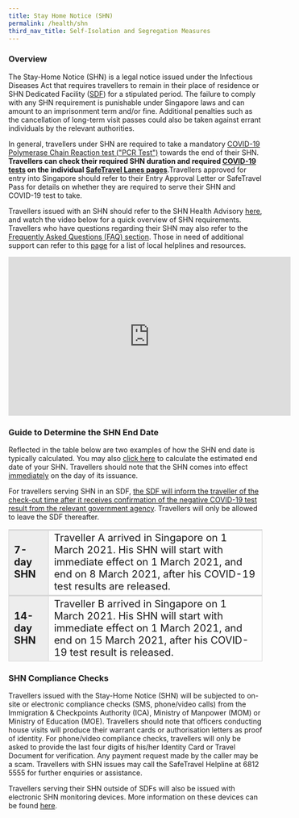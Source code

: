 ```yaml
---
title: Stay Home Notice (SHN)
permalink: /health/shn
third_nav_title: Self-Isolation and Segregation Measures
---
```

### Overview 

The Stay-Home Notice (SHN) is a legal notice issued under the Infectious Diseases Act that requires travellers to remain in their place of residence or SHN Dedicated Facility ([SDF](/health/shn/sdf)) for a stipulated period. The failure to comply with any SHN requirement is punishable under Singapore laws and can amount to an imprisonment term and/or fine. Additional penalties such as the cancellation of long-term visit passes could also be taken against errant individuals by the relevant authorities.

In general, travellers under SHN are required to take a mandatory [COVID-19 Polymerase Chain Reaction test ("PCR Test")](/health/covid19-tests/pcrtest) towards the end of their SHN. <b>Travellers can check their required SHN duration and required [COVID-19 tests](/health/covid19-tests/pcrtest) on the individual [SafeTravel Lanes pages](/arriving/overview)</b>.Travellers approved for entry into Singapore should refer to their Entry Approval Letter or SafeTravel Pass for details on whether they are required to serve their SHN and COVID-19 test to take. 

Travellers issued with an SHN should refer to the SHN Health Advisory [here](/files/MOH-Health-Advisory-SHN.pdf), and watch the video below for a quick overview of SHN requirements. Travellers who have questions regarding their SHN may also refer to the [Frequently Asked Questions (FAQ) section](/health/faq#shnsdf). Those in need of additional support can refer to this [page](https://www.gov.sg/article/call-these-helplines-if-you-need-emotional-or-psychological-support) for a list of local helplines and resources.

<iframe width="560" height="315" src="https://www.youtube.com/embed/_iO3-H1FjgA" frameborder="0" allow="accelerometer; autoplay; clipboard-write; encrypted-media; gyroscope; picture-in-picture" allowfullscreen></iframe>


### Guide to Determine the SHN End Date

Reflected in the table below are two examples of how the SHN end date is typically calculated. You may also [click here](/shn-calculator) to calculate the estimated end date of your SHN. Travellers should note that the SHN comes into effect <u>immediately</u> on the day of its issuance. 

For travellers serving SHN in an SDF, <u>the SDF will inform the traveller of the check-out time after it receives confirmation of the negative COVID-19 test result from the relevant government agency</u>. Travellers will only be allowed to leave the SDF thereafter. 

<table>
  <thead>
  </thead>
  <tbody>
    <tr>
      <td style="font-size:20px; margin-top:0px; margin-bottom:0px; border-top:3px solid #D8D8D8; border-left:1px solid #D8D8D8; border-right:1px solid #D8D8D8; background-color:#EDEDED"><b>7-day SHN</b>
      </td>
      <td style="font-size:20px; margin-top:0px; margin-bottom:0px; border-top:3px solid #D8D8D8; border-left:1px solid #D8D8D8; border-right:1px solid #D8D8D8; ">Traveller A arrived in Singapore on 1 March 2021. His SHN will start with immediate effect on 1 March 2021, and end on 8 March 2021, after his COVID-19 test results are released.
      </td>
    </tr>
     <tr>
      <td style="font-size:20px; margin-top:0px; margin-bottom:0px; border-top:3px solid #D8D8D8; border-bottom: 1px solid #D8D8D8; border-left:1px solid #D8D8D8; border-right:1px solid #D8D8D8; background-color:#EDEDED"><b>14-day SHN</b>
      </td>
      <td style="font-size:20px; margin-top:0px; margin-bottom:0px; border-top:3px solid #D8D8D8; border-bottom: 1px solid #D8D8D8; border-left:1px solid #D8D8D8; border-right:1px solid #D8D8D8; ">Traveller B arrived in Singapore on 1 March 2021. His SHN will start with immediate effect on 1 March 2021, and end on 15 March 2021, after his COVID-19 test result is released.
      </td>
    </tr>
       <!--  <tr>
  <td style="font-size:20px; margin-top:0px; margin-bottom:0px; border-top:3px solid #D8D8D8; border-left:1px solid #D8D8D8; border-right:1px solid #D8D8D8; background-color:#EDEDED; border-bottom:3px solid #D8D8D8;"><b>14-day SHN at SHN-dedicated facility (SDF) + 7-day SHN at place of residence</b>
      </td>
      <td style="font-size:20px; margin-top:0px; margin-bottom:0px; border-top:3px solid #D8D8D8; border-bottom:3px solid #D8D8D8;border-left:1px solid #D8D8D8; border-right:1px solid #D8D8D8; ">Traveller C arrived in Singapore on 1 March 2021. His 14-day SHN will start with immediate effect on 1 March 2021, and end on 15 March 2021, after his 1st COVID-19 test result is released. The subsequent 7-day SHN will start on 15 March 2021, and end on 22 March 2021, after his 2nd COVID-19 test result is released.
      </td>
    </tr>
      <tr>
      <td style="font-size:20px; margin-top:0px; margin-bottom:0px; border-top:3px solid #D8D8D8; border-left:1px solid #D8D8D8; border-right:1px solid #D8D8D8; background-color:#EDEDED; border-bottom:3px solid #D8D8D8;"><b>21-day SHN at SHN-dedicated facility (SDF) </b>
      </td>
      <td style="font-size:20px; margin-top:0px; margin-bottom:0px; border-top:3px solid #D8D8D8; border-bottom:3px solid #D8D8D8;border-left:1px solid #D8D8D8; border-right:1px solid #D8D8D8; ">Traveller D arrived in Singapore on 1 March 2021. His 21-day SHN at an SDF will start with immediate effect on 1 March 2021, and end on 22 March 2021, after his 2nd COVID-19 test result is released. In total, traveller D will take two COVID-19 PCR tests, one on the 14th day after his arrival, and another on the 21st day of his SHN.
      </td>
    </tr>-->
  </tbody>
  </table>


<div id="sdf"></div>

### SHN Compliance Checks

Travellers issued with the Stay-Home Notice (SHN) will be subjected to on-site or electronic compliance checks (SMS, phone/video calls) from the Immigration & Checkpoints Authority (ICA), Ministry of Manpower (MOM) or Ministry of Education (MOE). Travellers should note that officers conducting house visits will produce their warrant cards or authorisation letters as proof of identity. For phone/video compliance checks, travellers will only be asked to provide the last four digits of his/her Identity Card or Travel Document for verification. Any payment request made by the caller may be a scam. Travellers with SHN issues may call the SafeTravel Helpline at 6812 5555 for further enquiries or assistance.

Travellers serving their SHN outside of SDFs will also be issued with electronic SHN monitoring devices. More information on these devices can be found [here](/health/shn-monitoring).